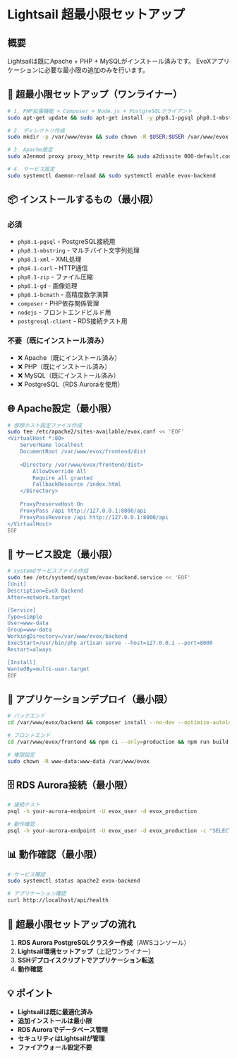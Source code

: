 # Lightsail 超最小限セットアップ

## 概要
Lightsailは既にApache + PHP + MySQLがインストール済みです。
EvoXアプリケーションに必要な最小限の追加のみを行います。

## 🚀 超最小限セットアップ（ワンライナー）

```bash
# 1. PHP拡張機能 + Composer + Node.js + PostgreSQLクライアント
sudo apt-get update && sudo apt-get install -y php8.1-pgsql php8.1-mbstring php8.1-xml php8.1-curl php8.1-zip php8.1-gd php8.1-bcmath composer postgresql-client && curl -fsSL https://deb.nodesource.com/setup_18.x | sudo -E bash - && sudo apt-get install -y nodejs

# 2. ディレクトリ作成
sudo mkdir -p /var/www/evox && sudo chown -R $USER:$USER /var/www/evox

# 3. Apache設定
sudo a2enmod proxy proxy_http rewrite && sudo a2dissite 000-default.conf && sudo a2ensite evox.conf && sudo systemctl restart apache2

# 4. サービス設定
sudo systemctl daemon-reload && sudo systemctl enable evox-backend
```

## 📦 インストールするもの（最小限）

### 必須
- `php8.1-pgsql` - PostgreSQL接続用
- `php8.1-mbstring` - マルチバイト文字列処理
- `php8.1-xml` - XML処理
- `php8.1-curl` - HTTP通信
- `php8.1-zip` - ファイル圧縮
- `php8.1-gd` - 画像処理
- `php8.1-bcmath` - 高精度数学演算
- `composer` - PHP依存関係管理
- `nodejs` - フロントエンドビルド用
- `postgresql-client` - RDS接続テスト用

### 不要（既にインストール済み）
- ❌ Apache（既にインストール済み）
- ❌ PHP（既にインストール済み）
- ❌ MySQL（既にインストール済み）
- ❌ PostgreSQL（RDS Auroraを使用）

## 🌐 Apache設定（最小限）

```bash
# 仮想ホスト設定ファイル作成
sudo tee /etc/apache2/sites-available/evox.conf << 'EOF'
<VirtualHost *:80>
    ServerName localhost
    DocumentRoot /var/www/evox/frontend/dist
    
    <Directory /var/www/evox/frontend/dist>
        AllowOverride All
        Require all granted
        FallbackResource /index.html
    </Directory>
    
    ProxyPreserveHost On
    ProxyPass /api http://127.0.0.1:8000/api
    ProxyPassReverse /api http://127.0.0.1:8000/api
</VirtualHost>
EOF
```

## 🔄 サービス設定（最小限）

```bash
# systemdサービスファイル作成
sudo tee /etc/systemd/system/evox-backend.service << 'EOF'
[Unit]
Description=EvoX Backend
After=network.target

[Service]
Type=simple
User=www-data
Group=www-data
WorkingDirectory=/var/www/evox/backend
ExecStart=/usr/bin/php artisan serve --host=127.0.0.1 --port=8000
Restart=always

[Install]
WantedBy=multi-user.target
EOF
```

## 🚀 アプリケーションデプロイ（最小限）

```bash
# バックエンド
cd /var/www/evox/backend && composer install --no-dev --optimize-autoloader && php artisan key:generate && php artisan config:cache && php artisan route:cache && php artisan view:cache && php artisan migrate --force

# フロントエンド
cd /var/www/evox/frontend && npm ci --only=production && npm run build

# 権限設定
sudo chown -R www-data:www-data /var/www/evox
```

## 🗄️ RDS Aurora接続（最小限）

```bash
# 接続テスト
psql -h your-aurora-endpoint -U evox_user -d evox_production

# 動作確認
psql -h your-aurora-endpoint -U evox_user -d evox_production -c "SELECT version();"
```

## 📊 動作確認（最小限）

```bash
# サービス確認
sudo systemctl status apache2 evox-backend

# アプリケーション確認
curl http://localhost/api/health
```

## 🎯 超最小限セットアップの流れ

1. **RDS Aurora PostgreSQLクラスター作成**（AWSコンソール）
2. **Lightsail環境セットアップ**（上記ワンライナー）
3. **SSHデプロイスクリプトでアプリケーション転送**
4. **動作確認**

## 💡 ポイント

- **Lightsailは既に最適化済み**
- **追加インストールは最小限**
- **RDS Auroraでデータベース管理**
- **セキュリティはLightsailが管理**
- **ファイアウォール設定不要**




